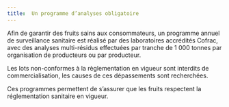 ```yaml
---
title:  Un programme d’analyses obligatoire
---
```



Afin de garantir des fruits sains aux consommateurs, un programme annuel de surveillance sanitaire est réalisé par des laboratoires accrédités Cofrac, avec des analyses multi-résidus effectuées par tranche de 1 000 tonnes par organisation de producteurs ou par producteur.

Les lots non-conformes à la règlementation en vigueur sont interdits de commercialisation, les causes de ces dépassements sont recherchées.

Ces programmes permettent de s’assurer que les fruits respectent la réglementation sanitaire en vigueur.

